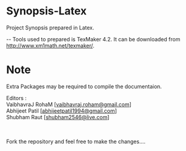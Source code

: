 # Synopsis-Latex
Project Synopsis prepared in Latex.

-- Tools used to prepared is TexMaker 4.2. It can be downloaded from  http://www.xm1math.net/texmaker/.
# Note
Extra Packages may be required to compile the documentaion.

Editors : <br>
VaibhavraJ RohaM [vaibhavraj.roham@gmail.com] <br>
Abhijeet Patil [abhijeetpatil1994@gmail.com] <br>
Shubham Raut [shubham2546@live.com] <br><br><br>



Fork the repository and feel free to make the changes....
